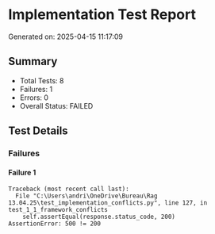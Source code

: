 # Implementation Test Report
Generated on: 2025-04-15 11:17:09

## Summary
- Total Tests: 8
- Failures: 1
- Errors: 0
- Overall Status: FAILED

## Test Details

### Failures

#### Failure 1
```
Traceback (most recent call last):
  File "C:\Users\andri\OneDrive\Bureau\Rag 13.04.25\test_implementation_conflicts.py", line 127, in test_1_1_framework_conflicts
    self.assertEqual(response.status_code, 200)
AssertionError: 500 != 200

```
